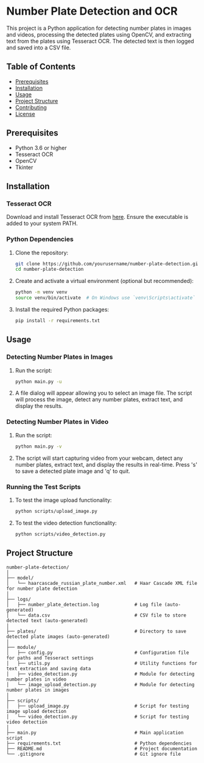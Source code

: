 # Number Plate Detection and OCR

This project is a Python application for detecting number plates in images and videos, processing the detected plates using OpenCV, and extracting text from the plates using Tesseract OCR. The detected text is then logged and saved into a CSV file.

## Table of Contents

- [Prerequisites](#prerequisites)
- [Installation](#installation)
- [Usage](#usage)
- [Project Structure](#project-structure)
- [Contributing](#contributing)
- [License](#license)

## Prerequisites

- Python 3.6 or higher
- Tesseract OCR
- OpenCV
- Tkinter

## Installation

### Tesseract OCR

Download and install Tesseract OCR from [here](https://github.com/tesseract-ocr/tesseract). Ensure the executable is added to your system PATH.

### Python Dependencies

1. Clone the repository:
    ```sh
    git clone https://github.com/yourusername/number-plate-detection.git
    cd number-plate-detection
    ```

2. Create and activate a virtual environment (optional but recommended):
    ```sh
    python -m venv venv
    source venv/bin/activate  # On Windows use `venv\Scripts\activate`
    ```

3. Install the required Python packages:
    ```sh
    pip install -r requirements.txt
    ```

## Usage

### Detecting Number Plates in Images

1. Run the script:
    ```sh
    python main.py -u
    ```

2. A file dialog will appear allowing you to select an image file. The script will process the image, detect any number plates, extract text, and display the results.

### Detecting Number Plates in Video

1. Run the script:
    ```sh
    python main.py -v
    ```

2. The script will start capturing video from your webcam, detect any number plates, extract text, and display the results in real-time. Press 's' to save a detected plate image and 'q' to quit.

### Running the Test Scripts

1. To test the image upload functionality:
    ```sh
    python scripts/upload_image.py
    ```

2. To test the video detection functionality:
    ```sh
    python scripts/video_detection.py
    ```

## Project Structure

```plaintext
number-plate-detection/
│
├── model/
│   └── haarcascade_russian_plate_number.xml   # Haar Cascade XML file for number plate detection
│
├── logs/
│   ├── number_plate_detection.log             # Log file (auto-generated)
│   └── data.csv                               # CSV file to store detected text (auto-generated)
│
├── plates/                                    # Directory to save detected plate images (auto-generated)
│
├── module/
│   ├── config.py                              # Configuration file for paths and Tesseract settings
│   ├── utils.py                               # Utility functions for text extraction and saving data
│   ├── video_detection.py                     # Module for detecting number plates in video
│   └── image_upload_detection.py              # Module for detecting number plates in images
│
├── scripts/
│   ├── upload_image.py                        # Script for testing image upload detection
│   └── video_detection.py                     # Script for testing video detection
│
├── main.py                                    # Main application script
├── requirements.txt                           # Python dependencies
├── README.md                                  # Project documentation
└── .gitignore                                 # Git ignore file
